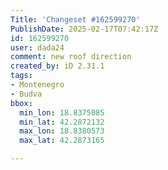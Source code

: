 ```yaml
---
Title: 'Changeset #162599270'
PublishDate: 2025-02-17T07:42:17Z
id: 162599270
user: dada24
comment: new roof direction
created_by: iD 2.31.1
tags:
- Montenegro
- Budva
bbox:
  min_lon: 18.8375085
  min_lat: 42.2872132
  max_lon: 18.8380573
  max_lat: 42.2873165

---
```

